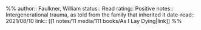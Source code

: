 %%
author:: Faulkner, William
status:: Read
rating:: Positive
notes:: Intergenerational trauma, as told from the family that inherited it
date-read:: 2021/08/10
link:: [[1 notes/11 media/111 books/As I Lay Dying|link]]
%%